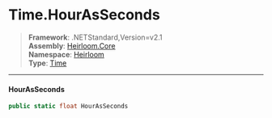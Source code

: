 # Time.HourAsSeconds

> **Framework**: .NETStandard,Version=v2.1  
> **Assembly**: [Heirloom.Core][0]  
> **Namespace**: [Heirloom][0]  
> **Type**: [Time][1]  

--------------------------------------------------------------------------------

#### HourAsSeconds

```cs
public static float HourAsSeconds
```

[0]: ..\Heirloom.Core.md
[1]: Heirloom.Time.md
